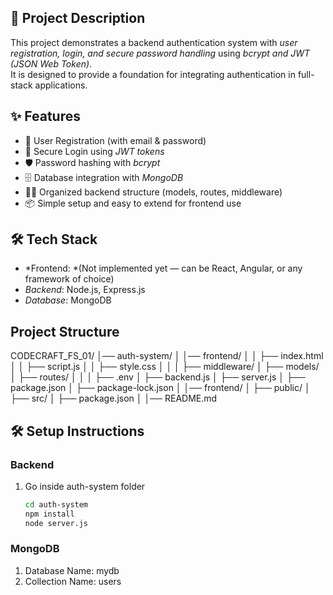 ## 🚀 Project Description
This project demonstrates a backend authentication system with *user registration, login, and secure password handling* using *bcrypt and JWT (JSON Web Token)*.  
It is designed to provide a foundation for integrating authentication in full-stack applications.



## ✨ Features
- 🔐 User Registration (with email & password)
- 🔑 Secure Login using *JWT tokens*
- 🛡 Password hashing with *bcrypt*
- 🗄 Database integration with *MongoDB*
- 🧑‍💻 Organized backend structure (models, routes, middleware)
- 📦 Simple setup and easy to extend for frontend use



## 🛠 Tech Stack
- *Frontend: *(Not implemented yet — can be React, Angular, or any framework of choice)  
- *Backend*: Node.js, Express.js  
- *Database*: MongoDB  

## Project Structure
CODECRAFT_FS_01/ │── auth-system/ │   │── frontend/ │   │   ├── index.html  │   │   ├── script.js │   │   ├── style.css │   │ │   ├── middleware/ │   ├── models/ │   ├── routes/  │   │ │   ├── .env │   ├── backend.js │   ├── server.js │   ├── package.json │   ├── package-lock.json │ │── frontend/  │   ├── public/ │   ├── src/ │   ├── package.json │ │── README.md  

## 🛠 Setup Instructions
### Backend
1. Go inside auth-system folder 
   ```bash
   cd auth-system
   npm install
   node server.js
### MongoDB 
1. Database Name: mydb
2. Collection Name: users
